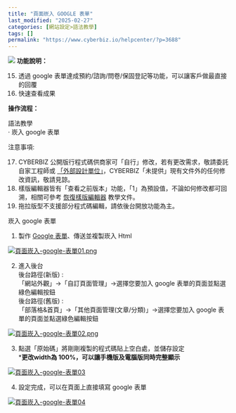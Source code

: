 ```yaml
---
title: "頁面崁入 GOOGLE 表單"
last_modified: "2025-02-27"
categories: [網站設定>語法教學]
tags: []
permalink: "https://www.cyberbiz.io/helpcenter/?p=3688"
---
```


![](https://www.cyberbiz.io/support/wp-content/uploads/2021/08/頁面崁入-google-表單封面圖.png) **功能說明：**  

15. 透過 google 表單達成預約/諮詢/問卷/保固登記等功能，可以讓客戶做最直接的回覆 
16. 快速查看成果



**操作流程：**

語法教學  
· 崁入 google 表單



注意事項:  

17. CYBERBIZ 公開版行程式碼供商家可「自行」修改，若有更改需求，敬請委託自家工程師或 [「外部設計單位」](https://docs.google.com/spreadsheets/d/1uvrqOE10xyMVPvUctgOw9HddT9wbty5ZCNnBQCpmlMI/edit?usp=sharing)，CYBERBIZ「未提供」現有文件外的任何修改資訊，敬請見諒。
18. 樣版編輯器皆有「查看之前版本」功能，「1」為預設值，不論如何修改都可回溯，相關可參考 [ 恢復樣版編輯器](https://www.cyberbiz.io/helpcenter/?p=3474) 教學文件。
19. 拖拉版型不支援部分程式碼編輯，請依後台開放功能為主。



崁入 google 表單  


1. 製作 [Google 表單](https://www.google.com.tw/intl/zh-TW/forms/about/)、傳送並複製崁入 Html  

[![頁面崁入-google-表單01.png](https://www.cyberbiz.io/support/wp-content/uploads/2021/08/頁面崁入-google-表單01.png)](https://www.cyberbiz.io/support/wp-content/uploads/2021/08/頁面崁入-google-表單01.png)

2. 進入後台  
後台路徑(新版) :  
「網站外觀」→「自訂頁面管理」→選擇您要加入 google 表單的頁面並點選綠色編輯按鈕  
後台路徑(舊版) :  
「部落格&首頁」→「其他頁面管理(文章/分類)」→選擇您要加入 google 表單的頁面並點選綠色編輯按鈕  

[![頁面崁入-google-表單02.png](https://www.cyberbiz.io/support/wp-content/uploads/2021/08/頁面崁入-google-表單02.png)](https://www.cyberbiz.io/support/wp-content/uploads/2021/08/頁面崁入-google-表單02.png)  

3. 點選「原始碼」將剛剛複製的程式碼貼上空白處，並儲存設定  
***更改width為 100%，可以讓手機版及電腦版同時完整顯示**  

[![頁面崁入-google-表單03](https://www.cyberbiz.io/support/wp-content/uploads/2021/08/頁面崁入-google-表單03.png)](https://www.cyberbiz.io/support/wp-content/uploads/2021/08/頁面崁入-google-表單03.png)  

4. 設定完成，可以在頁面上直接填寫 google 表單   

[![頁面崁入-google-表單04](https://www.cyberbiz.io/support/wp-content/uploads/2021/08/頁面崁入-google-表單04.png)](https://www.cyberbiz.io/support/wp-content/uploads/2021/08/頁面崁入-google-表單04.png)  

